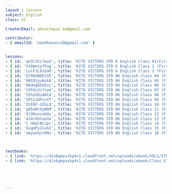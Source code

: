 ```yaml
--- 
layout : lessons 
subject: English
class: VI

CreaterEmail: advaitmpai.6a@gmail.com

contributor: 
- { emailId: 'nandhanacv10@gmail.com' }


lessons: 
- { id: 'qk3l3tL7msU', title: 'KITE VICTERS STD 6 English Class 01(First Bell-ഫസ്റ്റ് ബെല്‍)' }
- { id: 'VI6WetpTPag', title: 'KITE VICTERS STD 6 English Class 2 (First Bell-ഫസ്റ്റ് ബെല്‍)' }
- { id: 'LnlFJL02da0', title: 'KITE VICTERS STD 6 English Class 3 (First Bell-ഫസ്റ്റ് ബെല്‍)' }
- { id: 'Q748dN8hlXE', title: 'KITE VICTERS STD 06 English Class 04 (First Bell-ഫസ്റ്റ് ബെല്‍)' }
- { id: '8HS92yu6ok8', title: 'KITE VICTERS STD 06 English Class 05 (First Bell-ഫസ്റ്റ് ബെല്‍)' }
- { id: '66dmgQkOSxc', title: 'KITE VICTERS STD 06 English Class 06 (First Bell-ഫസ്റ്റ് ബെല്‍)' }
- { id: 'SVTdv3iYzw4', title: 'KITE VICTERS STD 06 English Class 07 (First Bell-ഫസ്റ്റ് ബെല്‍)' }
- { id: '55hyGQiA0CA', title: 'KITE VICTERS STD 06 English Class 08 (First Bell-ഫസ്റ്റ് ബെല്‍)' }
- { id: 'SPCuiDPcvVY', title: 'KITE VICTERS STD 06 English Class 09 (First Bell-ഫസ്റ്റ് ബെല്‍)' }
- { id: 'OLEQF-dZGLQ', title: 'KITE VICTERS STD 06 English Class 10 (First Bell-ഫസ്റ്റ് ബെല്‍)' }
- { id: 'g85uMcXyWbM', title: 'KITE VICTERS STD 06 English Class 11 (First Bell-ഫസ്റ്റ് ബെല്‍)' }
- { id: '8l9Roxcek0s', title: 'KITE VICTERS STD 06 English Class 12 (First Bell-ഫസ്റ്റ് ബെല്‍)' }
- { id: '4J8rGbYaXnk', title: 'KITE VICTERS STD 06 English Class 13 (First Bell-ഫസ്റ്റ് ബെല്‍)' }
- { id: 'C_H4pCBCipc', title: 'KITE VICTERS STD 06 English Class 14 (First Bell-ഫസ്റ്റ് ബെല്‍)' }
- { id: 'QsqmPyZxuhI', title: 'KITE VICTERS STD 06 English Class 15 (First Bell-ഫസ്റ്റ് ബെല്‍)' }
- { id: 'amywdqzt6Ns', title: 'KITE VICTERS STD 06 English Class 16 (First Bell-ഫസ്റ്റ് ബെല്‍)' }



textbooks:
- { link: 'https://d1v6qmyxzkp4v1.cloudfront.net/uploads/ebook/VOL1/STD6/KeralaReaderEnglish/KeralaReaderEnglish.pdf', title: 'English part 1' , medium: 'English' }
- { link: 'https://d1v6qmyxzkp4v1.cloudfront.net/uploads/ebook/Class_VI/English_Vol_II/English6.pdf', title: 'English part 2' , medium: 'English' }





--- 
```

